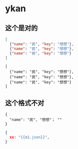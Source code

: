 # ykan

## 这个是对的

```json
[
  {"name": "民", "key": "想想"},
  {"name": "民", "key": "想想"},
  {"name": "民", "key": "想想"}
]
```

```json-table
[
  {"name": "民", "key": "想想"},
  {"name": "民", "key": "想想"},
  {"name": "民", "key": "想想"}
]
```

## 这个格式不对
```json-table
{
  "name": "民", "想想"； ""
}
```



```json
{
  xx: "{{m1.json}}",
}
```
